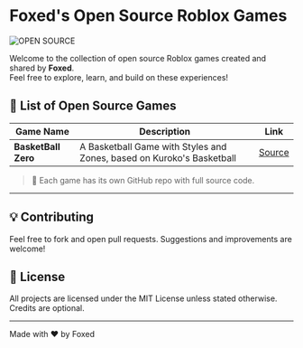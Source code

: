 # Foxed's Open Source Roblox Games

![OPEN SOURCE](https://i.imgur.com/9qJRCRT.gif)

Welcome to the collection of open source Roblox games created and shared by **Foxed**.  
Feel free to explore, learn, and build on these experiences!

## 📜 List of Open Source Games

| Game Name | Description | Link |
|----------|-------------|------|
| **BasketBall Zero** | A Basketball Game with Styles and Zones, based on Kuroko's Basketball | [Source](https://github.com/dandzoboss/Open-Source-Games/blob/main/Basketball%20Zero.rbxl) |

> 📁 Each game has its own GitHub repo with full source code.

---

## 💡 Contributing
Feel free to fork and open pull requests. Suggestions and improvements are welcome!

## 📄 License
All projects are licensed under the MIT License unless stated otherwise.
Credits are optional.

---

Made with ❤️ by Foxed
